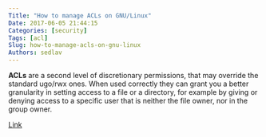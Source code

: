 ```yaml
---
Title: "How to manage ACLs on GNU/Linux"
Date: 2017-06-05 21:44:15
Categories: [security]
Tags: [acl]
Slug: how-to-manage-acls-on-gnu-linux
Authors: sedlav
---
```


**ACLs** are a second level of discretionary permissions, that may override the standard ugo/rwx ones. When used correctly they can grant you a better granularity in setting access to a file or a directory, for example by giving or denying access to a specific user that is neither the file owner, nor in the group owner.

[Link](https://linuxconfig.org/how-to-manage-acls-on-linux)
